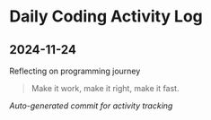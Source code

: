 # Daily Coding Activity Log

## 2024-11-24

Reflecting on programming journey

> Make it work, make it right, make it fast.

*Auto-generated commit for activity tracking*
